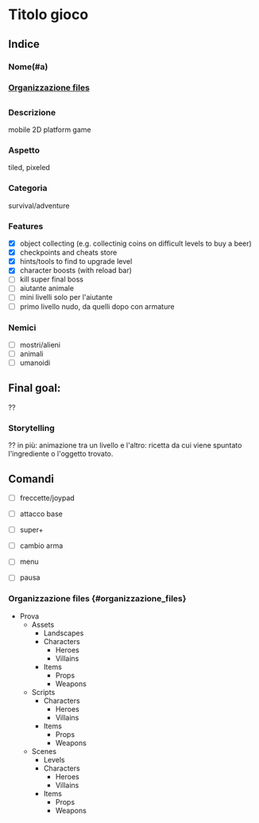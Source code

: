 # Titolo gioco

## Indice
### Nome(#a)
### [Organizzazione files](#organizzazione_files)

##
### Descrizione 
mobile 2D platform game
### Aspetto
tiled, pixeled

### Categoria
survival/adventure

### Features
- [x] object collecting (e.g. collectinig coins on difficult levels to  buy a beer)
- [x] checkpoints and cheats store
- [x] hints/tools to find to upgrade level
- [x] character boosts (with reload bar)
- [ ] kill super final boss
- [ ] aiutante animale
- [ ] mini livelli solo per l'aiutante
- [ ] primo livello nudo, da quelli dopo con armature

### Nemici
- [ ] mostri/alieni
- [ ] animali
- [ ] umanoidi

## Final goal:
??

### Storytelling
??
in più: animazione tra un livello e l'altro: ricetta da cui viene spuntato l'ingrediente o l'oggetto trovato.

## Comandi
- [ ] freccette/joypad
- [ ] attacco base
- [ ] super+
- [ ] cambio arma
- [ ] menu
- [ ] pausa


### Organizzazione files {#organizzazione_files}
- Prova
    - Assets
        - Landscapes
        - Characters
            - Heroes
            - Villains
        - Items
            - Props
            - Weapons
    - Scripts
        - Characters
            - Heroes
            - Villains
        - Items
            - Props
            - Weapons
    - Scenes
        - Levels
        - Characters
            - Heroes
            - Villains
        - Items
            - Props
            - Weapons